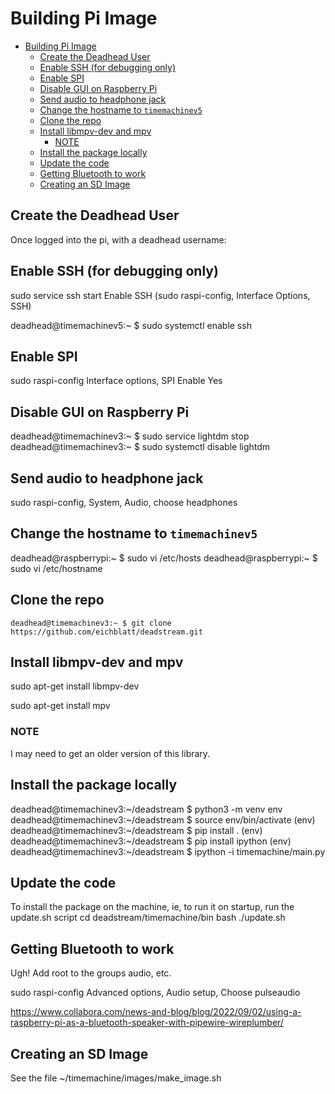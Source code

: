 # Building Pi Image

- [Building Pi Image](#building-pi-image)
  - [Create the Deadhead User](#create-the-deadhead-user)
  - [Enable SSH (for debugging only)](#enable-ssh-for-debugging-only)
  - [Enable SPI](#enable-spi)
  - [Disable GUI on Raspberry Pi](#disable-gui-on-raspberry-pi)
  - [Send audio to headphone jack](#send-audio-to-headphone-jack)
  - [Change the hostname to `timemachinev5`](#change-the-hostname-to-timemachinev5)
  - [Clone the repo](#clone-the-repo)
  - [Install libmpv-dev and mpv](#install-libmpv-dev-and-mpv)
    - [NOTE](#note)
  - [Install the package locally](#install-the-package-locally)
  - [Update the code](#update-the-code)
  - [Getting Bluetooth to work](#getting-bluetooth-to-work)
  - [Creating an SD Image](#creating-an-sd-image)

## Create the Deadhead User

Once logged into the pi, with a deadhead username:

## Enable SSH (for debugging only)

sudo service ssh start
Enable SSH (sudo raspi-config, Interface Options, SSH)

deadhead@timemachinev5:~ $ sudo systemctl enable ssh

## Enable SPI

sudo raspi-config
Interface options, SPI
Enable Yes

## Disable GUI on Raspberry Pi

deadhead@timemachinev3:~ $ sudo service lightdm stop
deadhead@timemachinev3:~ $ sudo systemctl disable lightdm

## Send audio to headphone jack

sudo raspi-config, System, Audio, choose headphones

## Change the hostname to `timemachinev5`

deadhead@raspberrypi:~ $ sudo vi /etc/hosts
deadhead@raspberrypi:~ $ sudo vi /etc/hostname

## Clone the repo

`
deadhead@timemachinev3:~ $ git clone https://github.com/eichblatt/deadstream.git
`

## Install libmpv-dev and mpv

sudo apt-get install libmpv-dev

sudo apt-get install mpv

### NOTE

I may need to get an older version of this library.

## Install the package locally

deadhead@timemachinev3:~/deadstream $ python3 -m venv env
deadhead@timemachinev3:~/deadstream $ source env/bin/activate
(env) deadhead@timemachinev3:~/deadstream $ pip install .
(env) deadhead@timemachinev3:~/deadstream $ pip install ipython
(env) deadhead@timemachinev3:~/deadstream $ ipython -i timemachine/main.py

## Update the code

To install the package on the machine, ie, to run it on startup, run the update.sh script
cd deadstream/timemachine/bin
bash ./update.sh

## Getting Bluetooth to work

Ugh!
Add root to the groups audio, etc.

sudo raspi-config
Advanced options, Audio setup, Choose pulseaudio

<https://www.collabora.com/news-and-blog/blog/2022/09/02/using-a-raspberry-pi-as-a-bluetooth-speaker-with-pipewire-wireplumber/>

## Creating an SD Image

See the file ~/timemachine/images/make_image.sh
